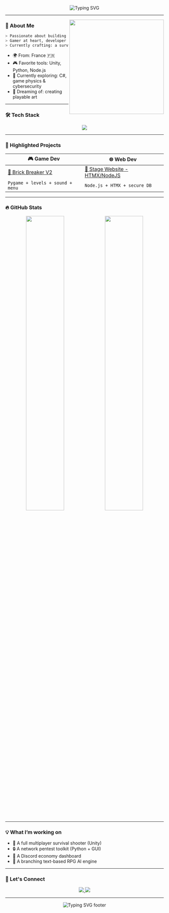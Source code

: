 <!-- Creative + Animated GitHub README -->

<div align="center">
  <img src="https://readme-typing-svg.herokuapp.com?font=Fira+Code&size=28&pause=1000&color=00F7FF&center=true&vCenter=true&width=1000&lines=Hey+%F0%9F%91%8B%2C+I'm+Ruben+aka+NeXuSS6N;Web+Dev+%F0%9F%92%BB+%7C+Game+Maker+%F0%9F%8E%AE+%7C+Cyber+Explorer+%F0%9F%94%90;Building+Cool+Stuff+since+Day+1+%F0%9F%92%A1" alt="Typing SVG" />
</div>

---

<img align="right" src="https://media.giphy.com/media/qgQUggAC3Pfv687qPC/giphy.gif" width="300" />

### 🧠 About Me

```bash
> Passionate about building interactive experiences.
> Gamer at heart, developer by choice.
> Currently crafting: a survival shooter in Unity & a retro Brick Breaker clone.
```

- 🌍 From: France 🇫🇷  
- 🎮 Favorite tools: Unity, Python, Node.js  
- 🌱 Currently exploring: C#, game physics & cybersecurity  
- 🚀 Dreaming of: creating playable art

---

### 🛠 Tech Stack

<p align="center">
  <img src="https://skillicons.dev/icons?i=html,css,js,php,mysql,python,nodejs,unity,figma,c" />
</p>

---

### 📌 Highlighted Projects

| 🎮 Game Dev | 🌐 Web Dev |
|------------|------------|
| [🧱 Brick Breaker V2](https://github.com/NeXuSS6N/CassBrickV2) | [📡 Stage Website - HTMX/NodeJS](https://github.com/NeXuSS6N/Stage-Website) |
| `Pygame + levels + sound + menu` | `Node.js + HTMX + secure DB` |

---

### 🔥 GitHub Stats

<p align="center">
  <img src="https://github-readme-stats.vercel.app/api?username=NeXuSS6N&show_icons=true&theme=midnight-purple&hide_border=true" width="49%">
  <img src="https://github-readme-streak-stats.herokuapp.com?user=NeXuSS6N&theme=midnight-purple&hide_border=true" width="49%">
</p>

---

### 💡 What I’m working on

- 👾 A full multiplayer survival shooter (Unity)
- 🔒 A network pentest toolkit (Python + GUI)
- 📱 A Discord economy dashboard
- 🧬 A branching text-based RPG AI engine

---

### 🎯 Let's Connect

<p align="center">
  <a href="https://discord.com/users/NeXuSS6N" target="_blank">
    <img src="https://img.shields.io/badge/Discord-5865F2?style=for-the-badge&logo=discord&logoColor=white"/>
  </a>
  <a href="mailto:your@email.com">
    <img src="https://img.shields.io/badge/Mail-EA4335?style=for-the-badge&logo=gmail&logoColor=white"/>
  </a>
</p>

---

<p align="center">
  <img src="https://readme-typing-svg.herokuapp.com?font=Fira+Code&duration=2500&pause=500&color=F7F7F7&center=true&width=1000&lines=Code+is+my+canvas.;Games+are+my+language.;Welcome+to+my+world+🧪" alt="Typing SVG footer" />
</p>
